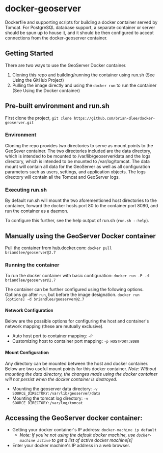 # docker-geoserver
Dockerfile and supporting scripts for building a docker container served by Tomcat. For PostgreSQL database support, a separate container or server should be spun up to house it, and it should be then configured to accept connections from the docker-geoserver container.

## Getting Started
There are two ways to use the GeoServer Docker container.
1. Cloning this repo and building/running the container using run.sh (See Using the GitHub Project)
2. Pulling the image directly and using the `docker run` to run the container (See Using the Docker container)

## Pre-built environment and run.sh
First clone the project, `git clone https://github.com/brian-dlee/docker-geoserver.git`

### Environment
Cloning the repo provides two directories to serve as mount points to the GeoSever container. The two directories included are the data directory, which is intended to be mounted to /var/lib/geoserver/data and the logs directory, which is intended to be mounted to /var/log/tomcat. The data mount will contain all data for the GeoServer as well as all configuration parameters such as users, settings, and application objects. The logs directory will contain all the Tomcat and GeoServer logs.

### Executing run.sh
By default run.sh will mount the two aforementioned host directories to the container, forward the docker hosts port 80 to the container port 8080, and run the container as a daemon.

To configure this further, see the help output of run.sh (`run.sh --help`).

## Manually using the GeoServer Docker container
Pull the container from hub.docker.com: `docker pull briandlee/geoserver@2.7`

### Running the container
To run the docker container with basic configuration: `docker run -P -d briandlee/geoserver@2.7`

The container can be further configured using the following options. Options go after `run`, but before the image designation. `docker run [options] -d briandlee/geoserver@2.7`

#### Network Configuration
Below are the possible options for configuring the host and container's network mapping (these are mutually exclusive).
* Auto host port to container mapping: `-P`
* Customizing host to container port mapping: `-p HOSTPORT:8080`

#### Mount Configuration
Any directory can be mounted between the host and docker container. Below are two useful mount points for this docker container.
*Note: Without mounting the data directory, the changes made using the docker container will not persist when the docker container is destroyed.*
* Mounting the geoserver data directory: `-v SOURCE_DIRECTORY:/var/lib/geoserver/data`
* Mounting the tomcat log directory: `-v SOURCE_DIRECTORY:/var/log/tomcat`

## Accessing the GeoServer docker container:
* Getting your docker container's IP address: `docker-machine ip default`
  * *Note: If you're not using the default docker machine, use `docker-machine active` to get a list of active docker machine[s]*
* Enter your docker machine's IP address in a web browser.
